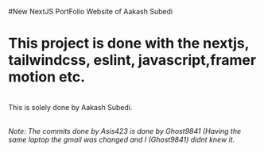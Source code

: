 #New NextJS PortFolio Website of Aakash Subedi

<h1>This project is done with the nextjs, tailwindcss, eslint, javascript,framer motion etc.</h1>
<br>
This is solely done by Aakash Subedi.<br>
<br>

<i>Note: The commits done by Asis423 is done by Ghost9841  (Having the same laptop the gmail was changed and I (Ghost9841) didnt knew it.</i>
